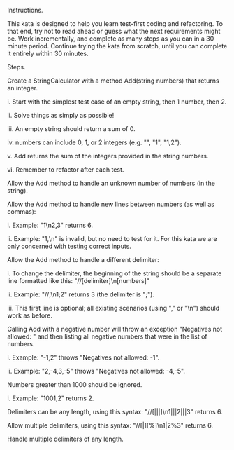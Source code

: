 Instructions.

This kata is designed to help you learn test-first coding and refactoring. To that end, try not to read ahead or guess what the next requirements might be. Work incrementally, and complete as many steps as you can in a 30 minute period. Continue trying the kata from scratch, until you can complete it entirely within 30 minutes.

Steps.

Create a StringCalculator with a method Add(string numbers) that returns an integer.

i. Start with the simplest test case of an empty string, then 1 number, then 2.

ii. Solve things as simply as possible!

iii. An empty string should return a sum of 0.

iv. numbers can include 0, 1, or 2 integers (e.g. "", "1", "1,2").

v. Add returns the sum of the integers provided in the string numbers.

vi. Remember to refactor after each test.

Allow the Add method to handle an unknown number of numbers (in the string).

Allow the Add method to handle new lines between numbers (as well as commas):

i. Example: "1\n2,3" returns 6.

ii. Example: "1,\n" is invalid, but no need to test for it. For this kata we are only concerned with testing correct inputs.

Allow the Add method to handle a different delimiter:

i. To change the delimiter, the beginning of the string should be a separate line formatted like this: "//[delimiter]\n[numbers]"

ii. Example: "//;\n1;2" returns 3 (the delimiter is ";").

iii. This first line is optional; all existing scenarios (using "," or "\n") should work as before.

Calling Add with a negative number will throw an exception "Negatives not allowed: " and then listing all negative numbers that were in the list of numbers.

i. Example: "-1,2" throws "Negatives not allowed: -1".

ii. Example: "2,-4,3,-5" throws "Negatives not allowed: -4,-5".

Numbers greater than 1000 should be ignored.

i. Example: "1001,2" returns 2.

Delimiters can be any length, using this syntax: "//[|||]\n1|||2|||3" returns 6.

Allow multiple delimiters, using this syntax: "//[|][%]\n1|2%3" returns 6.

Handle multiple delimiters of any length.
